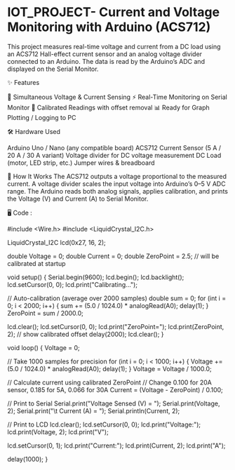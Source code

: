 # IOT_PROJECT- Current and Voltage Monitoring with Arduino (ACS712)  
This project measures real-time voltage and current from a DC load using an ACS712 Hall-effect current sensor and an analog voltage divider connected to an Arduino. The data is read by the Arduino’s ADC and displayed on the Serial Monitor.

✨ Features

📡 Simultaneous Voltage & Current Sensing
⚡ Real-Time Monitoring on Serial Monitor
📝 Calibrated Readings with offset removal
📊 Ready for Graph Plotting / Logging to PC

🛠️ Hardware Used

Arduino Uno / Nano (any compatible board)
ACS712 Current Sensor (5 A / 20 A / 30 A variant)
Voltage divider for DC voltage measurement
DC Load (motor, LED strip, etc.)
Jumper wires & breadboard

📄 How It Works
The ACS712 outputs a voltage proportional to the measured current.
A voltage divider scales the input voltage into Arduino’s 0–5 V ADC range.
The Arduino reads both analog signals, applies calibration, and prints the Voltage (V) and Current (A) to Serial Monitor.

🖥️ Code :

#include <Wire.h>
#include <LiquidCrystal_I2C.h>

LiquidCrystal_I2C lcd(0x27, 16, 2);

double Voltage = 0;
double Current = 0;
double ZeroPoint = 2.5; // will be calibrated at startup

void setup() {
  Serial.begin(9600);
  lcd.begin();
  lcd.backlight();
  lcd.setCursor(0, 0);
  lcd.print("Calibrating...");
  
  // Auto-calibration (average over 2000 samples)
  double sum = 0;
  for (int i = 0; i < 2000; i++) {
    sum += (5.0 / 1024.0) * analogRead(A0);
    delay(1);
  }
  ZeroPoint = sum / 2000.0;

  lcd.clear();
  lcd.setCursor(0, 0);
  lcd.print("ZeroPoint=");
  lcd.print(ZeroPoint, 2); // show calibrated offset
  delay(2000);
  lcd.clear();
}

void loop() {
  Voltage = 0;

  // Take 1000 samples for precision
  for (int i = 0; i < 1000; i++) {
    Voltage += (5.0 / 1024.0) * analogRead(A0);
    delay(1);
  }
  Voltage = Voltage / 1000.0;

  // Calculate current using calibrated ZeroPoint
  // Change 0.100 for 20A sensor, 0.185 for 5A, 0.066 for 30A
  Current = (Voltage - ZeroPoint) / 0.100;

  // Print to Serial
  Serial.print("Voltage Sensed (V) = ");
  Serial.print(Voltage, 2);
  Serial.print("\t Current (A) = ");
  Serial.println(Current, 2);

  // Print to LCD
  lcd.clear();
  lcd.setCursor(0, 0);
  lcd.print("Voltage:");
  lcd.print(Voltage, 2);
  lcd.print("V");

  lcd.setCursor(0, 1);
  lcd.print("Current:");
  lcd.print(Current, 2);
  lcd.print("A");

  delay(1000);
}
